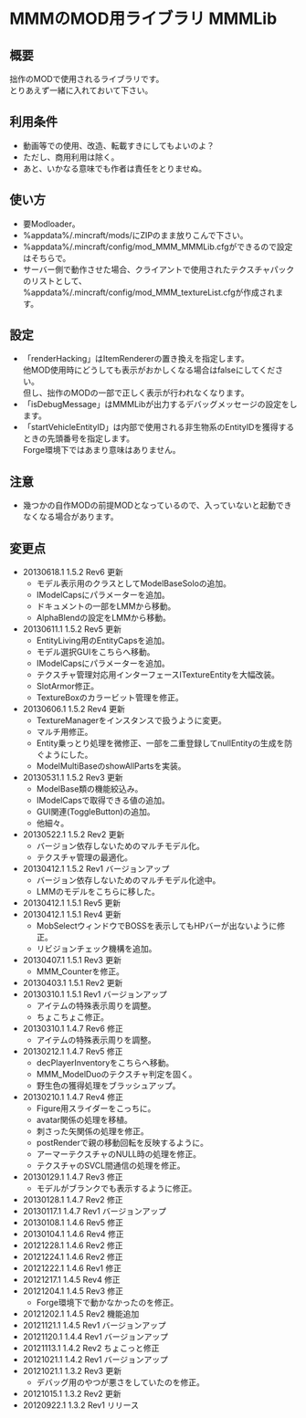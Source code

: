 # MMMのMOD用ライブラリ MMMLib


## 概要
拙作のMODで使用されるライブラリです。  
とりあえず一緒に入れておいて下さい。


## 利用条件
- 動画等での使用、改造、転載すきにしてもよいのよ？
- ただし、商用利用は除く。
- あと、いかなる意味でも作者は責任をとりませぬ。


## 使い方
- 要Modloader。
- %appdata%/.mincraft/mods/にZIPのまま放りこんで下さい。
- %appdata%/.mincraft/config/mod_MMM_MMMLib.cfgができるので設定はそちらで。
- サーバー側で動作させた場合、クライアントで使用されたテクスチャパックのリストとして、%appdata%/.mincraft/config/mod_MMM_textureList.cfgが作成されます。


## 設定
- 「renderHacking」はItemRendererの置き換えを指定します。  
  他MOD使用時にどうしても表示がおかしくなる場合はfalseにしてください。  
  但し、拙作のMODの一部で正しく表示が行われなくなります。
- 「isDebugMessage」はMMMLibが出力するデバッグメッセージの設定をします。
- 「startVehicleEntityID」は内部で使用される非生物系のEntityIDを獲得するときの先頭番号を指定します。  
  Forge環境下ではあまり意味はありません。


## 注意
- 幾つかの自作MODの前提MODとなっているので、入っていないと起動できなくなる場合があります。


## 変更点
- 20130618.1 1.5.2 Rev6 更新
    - モデル表示用のクラスとしてModelBaseSoloの追加。
    - IModelCapsにパラメーターを追加。
    - ドキュメントの一部をLMMから移動。
    - AlphaBlendの設定をLMMから移動。
- 20130611.1 1.5.2 Rev5 更新
    - EntityLiving用のEntityCapsを追加。
    - モデル選択GUIをこちらへ移動。
    - IModelCapsにパラメーターを追加。
    - テクスチャ管理対応用インターフェースITextureEntityを大幅改装。
    - SlotArmor修正。
    - TextureBoxのカラービット管理を修正。
- 20130606.1 1.5.2 Rev4 更新
    - TextureManagerをインスタンスで扱うように変更。
    - マルチ用修正。
    - Entity乗っとり処理を微修正、一部を二重登録してnullEntityの生成を防ぐようにした。
    - ModelMultiBaseのshowAllPartsを実装。
- 20130531.1 1.5.2 Rev3 更新
    - ModelBase類の機能絞込み。
    - IModelCapsで取得できる値の追加。
    - GUI関連(ToggleButton)の追加。
    - 他細々。
- 20130522.1 1.5.2 Rev2 更新
    - バージョン依存しないためのマルチモデル化。
    - テクスチャ管理の最適化。
- 20130412.1 1.5.2 Rev1 バージョンアップ
    - バージョン依存しないためのマルチモデル化途中。
    - LMMのモデルをこちらに移した。
- 20130412.1 1.5.1 Rev5 更新
- 20130412.1 1.5.1 Rev4 更新
    - MobSelectウィンドウでBOSSを表示してもHPバーが出ないように修正。
    - リビジョンチェック機構を追加。
- 20130407.1 1.5.1 Rev3 更新
    - MMM_Counterを修正。
- 20130403.1 1.5.1 Rev2 更新
- 20130310.1 1.5.1 Rev1 バージョンアップ
    - アイテムの特殊表示周りを調整。
    - ちょこちょこ修正。
- 20130310.1 1.4.7 Rev6 修正
    - アイテムの特殊表示周りを調整。
- 20130212.1 1.4.7 Rev5 修正
    - decPlayerInventoryをこちらへ移動。
    - MMM_ModelDuoのテクスチャ判定を固く。
    - 野生色の獲得処理をブラッシュアップ。
- 20130210.1 1.4.7 Rev4 修正
    - Figure用スライダーをこっちに。
    - avatar関係の処理を移植。
    - 刺さった矢関係の処理を修正。
    - postRenderで親の移動回転を反映するように。
    - アーマーテクスチャのNULL時の処理を修正。
    - テクスチャのSVCL間通信の処理を修正。
- 20130129.1 1.4.7 Rev3 修正
    - モデルがブランクでも表示するように修正。
- 20130128.1 1.4.7 Rev2 修正
- 20130117.1 1.4.7 Rev1 バージョンアップ
- 20130108.1 1.4.6 Rev5 修正
- 20130104.1 1.4.6 Rev4 修正
- 20121228.1 1.4.6 Rev2 修正
- 20121224.1 1.4.6 Rev2 修正
- 20121222.1 1.4.6 Rev1 修正
- 20121217.1 1.4.5 Rev4 修正
- 20121204.1 1.4.5 Rev3 修正
    - Forge環境下で動かなかったのを修正。
- 20121202.1 1.4.5 Rev2 機能追加
- 20121121.1 1.4.5 Rev1 バージョンアップ
- 20121120.1 1.4.4 Rev1 バージョンアップ
- 20121113.1 1.4.2 Rev2 ちょこっと修正
- 20121021.1 1.4.2 Rev1 バージョンアップ
- 20121021.1 1.3.2 Rev3 更新
    - デバッグ用のやつが悪さをしていたのを修正。
- 20121015.1 1.3.2 Rev2 更新
- 20120922.1 1.3.2 Rev1 リリース
